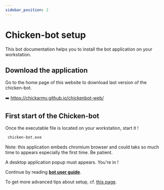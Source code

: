 ```yaml
---
sidebar_position: 2
---
```


# Chicken-bot setup

This bot documentation helps you to install the bot application on your workstation.


## Download the application

Go to the home page of this website to download last version of the chicken-bot.

➡️ https://chickarmy.github.io/chickenbot-web/


## First start of the Chicken-bot

Once the executable file is located on your workstation, start it !

```bash
 chicken-bot.exe
```

Note: this application embeds chromium browser and could taks so much time to appears especially the first time. Be patient. 

A desktop application popup must appears. You're in ! 

Continue by reading **[bot user guide](/docs/category/user-guide)**.

To get more advanced tips about setup, cf. [this page](./setup-advanced.md).
